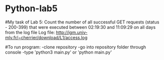 # Python-lab5

#My task of Lab 5:
Count the number of all successful GET requests (status - 200-399) that were executed between 02:19:30 and 11:09:29 on all days from the log file
Log file:
http://igm.univ-mlv.fr/~cherrier/download/L1/access.log

#To run program:
-clone repository 
-go into repository folder through console
-type 'python3 main.py' or 'python main.py'